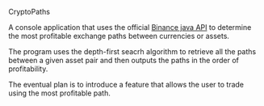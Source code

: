 CryptoPaths

A console application that uses the official [Binance java API](https://github.com/binance-exchange/binance-java-api) to determine the most profitable exchange paths between currencies or assets. 

The program uses the depth-first seacrh algorithm to retrieve all the paths between a given asset pair and then outputs the paths in the order of profitability.

The eventual plan is to introduce a feature that allows the user to trade using the most profitable path.

